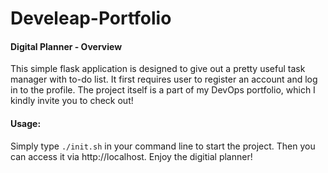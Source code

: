 # Develeap-Portfolio

#### Digital Planner - Overview

This simple flask application is designed to give out a pretty useful task manager with to-do list. It first requires user to register an account and log in to the profile.
The project itself is a part of my DevOps portfolio, which I kindly invite you to check out!

#### Usage:

Simply type `./init.sh` in your command line to start the project. Then you can access it via http://localhost. Enjoy the digitial planner!
